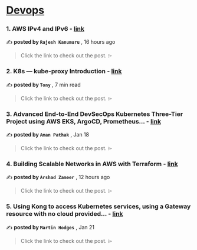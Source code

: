 
<h1><a href=https://medium.com/tag/devops/recommended target="_blank" rel="noopener noreferrer">Devops</a></h1>
<h3>1. AWS IPv4 and IPv6 - <a href=https://medium.com/@rajeshkanumurudevops/aws-ipv4-and-ipv6-0dae3d29191f?source=tag_recommended_feed---------0-84----------devops----------724d1edf_1ac3_4771_8f75_883e60142948------- target="_blank" rel="noopener noreferrer">link</a></h3>

✍️ **posted by `Rajesh Kanumuru`** <date> , 16 hours ago</date>

<blockquote>Click the link to check out the post. ⌲</blockquote>

<h3>2. K8s — kube-proxy Introduction - <a href=https://medium.com/@tonylixu/k8s-kube-proxy-introduction-c847915efe57?source=tag_recommended_feed---------1-107----------devops----------724d1edf_1ac3_4771_8f75_883e60142948------- target="_blank" rel="noopener noreferrer">link</a></h3>

✍️ **posted by `Tony`** <date> , 7 min read</date>

<blockquote>Click the link to check out the post. ⌲</blockquote>

<h3>3. Advanced End-to-End DevSecOps Kubernetes Three-Tier Project using AWS EKS, ArgoCD, Prometheus… - <a href=https://medium.com/stackademic/advanced-end-to-end-devsecops-kubernetes-three-tier-project-using-aws-eks-argocd-prometheus-fbbfdb956d1a?source=tag_recommended_feed---------2-85----------devops----------724d1edf_1ac3_4771_8f75_883e60142948------- target="_blank" rel="noopener noreferrer">link</a></h3>

✍️ **posted by `Aman Pathak`** <date> , Jan 18</date>

<blockquote>Click the link to check out the post. ⌲</blockquote>

<h3>4. Building Scalable Networks in AWS with Terraform - <a href=https://medium.com/@arshad.zameer/building-scalable-networks-in-aws-with-terraform-4ee6b7f539f8?source=tag_recommended_feed---------3-84----------devops----------724d1edf_1ac3_4771_8f75_883e60142948------- target="_blank" rel="noopener noreferrer">link</a></h3>

✍️ **posted by `Arshad Zameer`** <date> , 12 hours ago</date>

<blockquote>Click the link to check out the post. ⌲</blockquote>

<h3>5. Using Kong to access Kubernetes services, using a Gateway resource with no cloud provided… - <a href=https://medium.com/@martin.hodges/using-kong-to-access-kubernetes-services-using-a-gateway-resource-with-no-cloud-provided-8a1bcd396be9?source=tag_recommended_feed---------4-107----------devops----------724d1edf_1ac3_4771_8f75_883e60142948------- target="_blank" rel="noopener noreferrer">link</a></h3>

✍️ **posted by `Martin Hodges`** <date> , Jan 21</date>

<blockquote>Click the link to check out the post. ⌲</blockquote>

